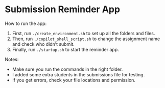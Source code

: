 # Submission Reminder App

How to run the app:

1. First, run `./create_environment.sh` to set up all the folders and files.
2. Then, run `./copilot_shell_script.sh` to change the assignment name and check who didn’t submit.
3. Finally, run `./startup.sh` to start the reminder app.

Notes:

- Make sure you run the commands in the right folder.
- I added some extra students in the submissions file for testing.
- If you get errors, check your file locations and permission.

